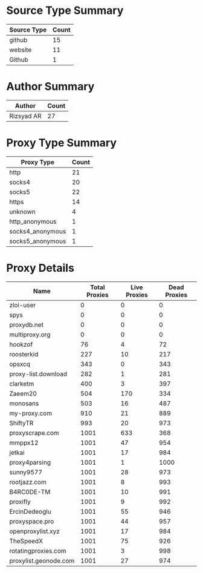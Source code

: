 # Source Type Summary

| Source Type | Count |
|-------------|-------|
| github | 15 |
| website | 11 |
| Github | 1 |


# Author Summary

| Author | Count |
|--------|-------|
| Rizsyad AR | 27 |


# Proxy Type Summary

| Proxy Type | Count |
|------------|-------|
| http | 21 |
| socks4 | 20 |
| socks5 | 22 |
| https | 14 |
| unknown | 4 |
| http_anonymous | 1 |
| socks4_anonymous | 1 |
| socks5_anonymous | 1 |


# Proxy Details

| Name | Total Proxies | Live Proxies | Dead Proxies |
|------|---------------|--------------|---------------|
| zloi-user | 0 | 0 | 0 |
| spys | 0 | 0 | 0 |
| proxydb.net | 0 | 0 | 0 |
| multiproxy.org | 0 | 0 | 0 |
| hookzof | 76 | 4 | 72 |
| roosterkid | 227 | 10 | 217 |
| opsxcq | 343 | 0 | 343 |
| proxy-list.download | 282 | 1 | 281 |
| clarketm | 400 | 3 | 397 |
| Zaeem20 | 504 | 170 | 334 |
| monosans | 503 | 16 | 487 |
| my-proxy.com | 910 | 21 | 889 |
| ShiftyTR | 993 | 20 | 973 |
| proxyscrape.com | 1001 | 633 | 368 |
| mmppx12 | 1001 | 47 | 954 |
| jetkai | 1001 | 17 | 984 |
| proxy4parsing | 1001 | 1 | 1000 |
| sunny9577 | 1001 | 28 | 973 |
| rootjazz.com | 1001 | 8 | 993 |
| B4RC0DE-TM | 1001 | 10 | 991 |
| proxifly | 1001 | 9 | 992 |
| ErcinDedeoglu | 1001 | 55 | 946 |
| proxyspace.pro | 1001 | 44 | 957 |
| openproxylist.xyz | 1001 | 17 | 984 |
| TheSpeedX | 1001 | 75 | 926 |
| rotatingproxies.com | 1001 | 3 | 998 |
| proxylist.geonode.com | 1001 | 27 | 974 |

